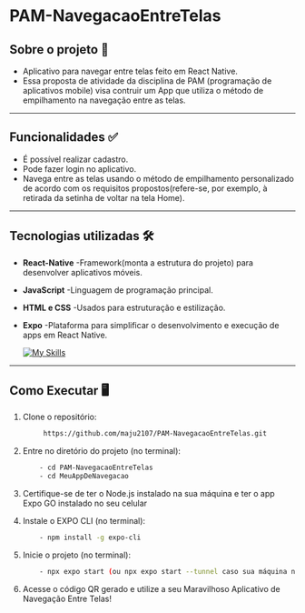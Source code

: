 # PAM-NavegacaoEntreTelas

## Sobre o projeto 📱
- Aplicativo para navegar entre telas feito em React Native. 
- Essa proposta de atividade da disciplina de PAM (programação de aplicativos mobile) visa contruir um App que utiliza o método de empilhamento na navegação entre as telas.

----
## Funcionalidades ✅
- É possível realizar cadastro.
- Pode fazer login no aplicativo.
- Navega entre as telas usando o método de empilhamento personalizado de acordo com os requisitos propostos(refere-se, por exemplo, à retirada da setinha de voltar na tela Home).

--------
## Tecnologias utilizadas 🛠️
- **React-Native** -Framework(monta a estrutura do projeto) para desenvolver aplicativos móveis.
- **JavaScript**   -Linguagem de programação principal.
- **HTML e CSS**   -Usados para estruturação e estilização.
- **Expo**         -Plataforma para simplificar o desenvolvimento e execução de apps em React Native.

  [![My Skills](https://skillicons.dev/icons?i=vscode,js,npm,css,html,react,nodet&theme=light)](https://skillicons.dev)


-----------
## Como Executar 🖥️
1. Clone o repositório:
   ```bash
        https://github.com/maju2107/PAM-NavegacaoEntreTelas.git
   ```
  
3. Entre no diretório do projeto (no terminal):
   ```bash
       - cd PAM-NavegacaoEntreTelas
       - cd MeuAppDeNavegacao
   ```

5. Certifique-se de ter o Node.js instalado na sua máquina e ter o app Expo GO instalado no seu celular

6. Instale o EXPO CLI (no terminal):
   ```bash
       - npm install -g expo-cli
   ```

8. Inicie o projeto (no terminal):
   ```bash
       - npx expo start (ou npx expo start --tunnel caso sua máquina não estiver na mesma rede que o seu celular)
   ```
   
10. Acesse o código QR gerado e utilize a seu Maravilhoso Aplicativo de Navegação Entre Telas!
